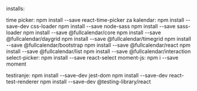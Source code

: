 installs:

time picker: npm install --save react-time-picker
za kalendar:
npm install --save-dev css-loader
npm install --save node-sass
npm install --save sass-loader
npm install --save @fullcalendar/core
npm install --save @fullcalendar/daygrid
npm install --save @fullcalendar/timegrid
npm install --save @fullcalendar/bootstrap
npm install --save @fullcalendar/react
npm install --save @fullcalendar/list
npm install --save @fullcalendar/interaction
select-picker:
npm install --save react-select
moment-js:
npm i --save moment

testiranje:
npm install --save-dev jest-dom
npm install --save-dev react-test-renderer
npm install --save-dev @testing-library/react
